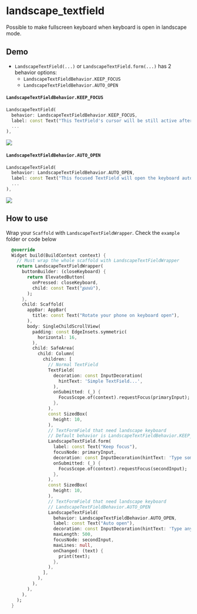 # landscape_textfield

Possible to make fullscreen keyboard when keyboard is open in landscape mode.

## Demo

* `LandscapeTextField(...)` or `LandscapeTextField.form(...)` has 2 behavior options:
  * `LandscapeTextFieldBehavior.KEEP_FOCUS`
  * `LandscapeTextFieldBehavior.AUTO_OPEN`

#### `LandscapeTextFieldBehavior.KEEP_FOCUS`

```dart
LandscapeTextField(
  behavior: LandscapeTextFieldBehavior.KEEP_FOCUS,
  label: const Text("This TextField's cursor will be still active after done editing in fullscreen keyboard."),
  ...
),
```

![](https://raw.githubusercontent.com/asorasoft/flutter-landscape-textfield/master/doc/screenshot/keep_focus.gif)

#### `LandscapeTextFieldBehavior.AUTO_OPEN`

```dart
LandscapeTextField(
  behavior: LandscapeTextFieldBehavior.AUTO_OPEN,
  label: const Text("This focused TextField will open the keyboard automatically when rotate device."),
  ...
),
```

![](https://raw.githubusercontent.com/asorasoft/flutter-landscape-textfield/master/doc/screenshot/auto_open.gif)

## How to use

Wrap your `Scaffold` with `LandscapeTextFieldWrapper`.
Check the `example` folder or code below

```dart
  @override
  Widget build(BuildContext context) {
    // Must wrap the whole scaffold with LandscapeTextFieldWrapper
    return LandscapeTextFieldWrapper(
      buttonBuilder: (closeKeyboard) {
        return ElevatedButton(
          onPressed: closeKeyboard,
          child: const Text("រួចរាល់"),
        );
      },
      child: Scaffold(
        appBar: AppBar(
          title: const Text("Rotate your phone on keyboard open"),
        ),
        body: SingleChildScrollView(
          padding: const EdgeInsets.symmetric(
            horizontal: 16,
          ),
          child: SafeArea(
            child: Column(
              children: [
                // Normal TextField
                TextField(
                  decoration: const InputDecoration(
                    hintText: 'Simple TextField...',
                  ),
                  onSubmitted: (_) {
                    FocusScope.of(context).requestFocus(primaryInput);
                  },
                ),
                const SizedBox(
                  height: 10,
                ),
                // TextFormField that need landscape keyboard
                // Default behavior is LandscapeTextFieldBehavior.KEEP_FOCUS
                LandscapeTextField.form(
                  label: const Text("Keep focus"),
                  focusNode: primaryInput,
                  decoration: const InputDecoration(hintText: 'Type something here...'),
                  onSubmitted: (_) {
                    FocusScope.of(context).requestFocus(secondInput);
                  },
                ),
                const SizedBox(
                  height: 10,
                ),
                // TextFormField that need landscape keyboard
                // LandscapeTextFieldBehavior.AUTO_OPEN
                LandscapeTextField(
                  behavior: LandscapeTextFieldBehavior.AUTO_OPEN,
                  label: const Text("Auto open"),
                  decoration: const InputDecoration(hintText: 'Type anything...'),
                  maxLength: 500,
                  focusNode: secondInput,
                  maxLines: null,
                  onChanged: (text) {
                    print(text);
                  },
                ),
              ],
            ),
          ),
        ),
      ),
    );
  }
```
